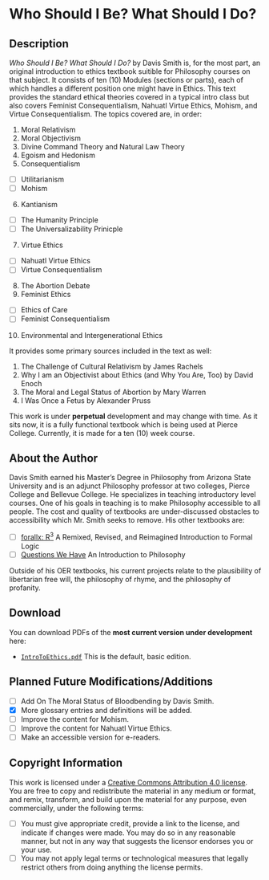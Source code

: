 # Who Should I Be? What Should I Do?

## Description
*Who Should I Be? What Should I Do?* by Davis Smith is, for the most part, an original introduction to ethics textbook suitible for Philosophy courses on that subject. It consists of ten (10) Modules (sections or parts), each of which handles a different position one might have in Ethics. This text provides the standard ethical theories covered in a typical intro class but also covers Feminist Consequentialism, Nahuatl Virtue Ethics, Mohism, and Virtue Consequentialism. 
The topics covered are, in order:

1. Moral Relativism
2. Moral Objectivism
3. Divine Command Theory and Natural Law Theory
4. Egoism and Hedonism
5. Consequentialism
- [ ] Utilitarianism
- [ ] Mohism
6. Kantianism
- [ ] The Humanity Principle
- [ ] The Universalizability Prinicple
7. Virtue Ethics
- [ ] Nahuatl Virtue Ethics
- [ ] Virtue Consequentialism
8. The Abortion Debate
9. Feminist Ethics
- [ ] Ethics of Care
- [ ] Feminist Consequentialism
10. Environmental and Intergenerational Ethics

It provides some primary sources included in the text as well:

1. The Challenge of Cultural Relativism by James Rachels
2. Why I am an Objectivist about Ethics (and Why You Are, Too) by David Enoch
3. The Moral and Legal Status of Abortion by Mary Warren
4. I Was Once a Fetus by Alexander Pruss

This work is under **perpetual** development and may change with time. As it sits now, it is a fully functional textbook which is being used at Pierce College. 
Currently, it is made for a ten (10) week course. 

## About the Author

Davis Smith earned his Master’s Degree in Philosophy from Arizona State University and is an adjunct Philosophy professor at two colleges, Pierce College and Bellevue College. 
He specializes in teaching introductory level courses. One of his goals in teaching is to make Philosophy
accessible to all people. The cost and quality of textbooks are under-discussed obstacles to accessibility which Mr. Smith seeks to remove. His other textbooks are: 

- [ ] [forallx: R<sup>3</sup>](https://github.com/ProfDavisSmith/forallxR3#readme) A Remixed, Revised, and Reimagined Introduction to Formal Logic
- [ ] [Questions We Have](https://github.com/ProfDavisSmith/QuestionsWeHave#readme) An Introduction to Philosophy 

Outside of his OER textbooks, his current projects relate to the plausibility of libertarian free will, the philosophy of rhyme, and the philosophy of profanity.

## Download 
You can download PDFs of the **most current version under development** here:

- [`IntroToEthics.pdf`](https://github.com/ProfDavisSmith/WSIBWSID/blob/main/IntroToEthics.pdf)
  This is the default, basic edition.

## Planned Future Modifications/Additions

- [ ] Add On The Moral Status of Bloodbending by Davis Smith.
- [X] More glossary entries and definitions will be added.
- [ ] Improve the content for Mohism. 
- [ ] Improve the content for Nahuatl Virtue Ethics.
- [ ] Make an accessible version for e-readers.

## Copyright Information
This work is licensed under a [Creative Commons Attribution 4.0 license](https://creativecommons.org/licenses/by/4.0/). You are free to copy and redistribute the material in any medium or format, and remix, transform, and build
upon the material for any purpose, even commercially, under
the following terms:
- [ ] You must give appropriate credit, provide a link to the
license, and indicate if changes were made. You may do
so in any reasonable manner, but not in any way that
suggests the licensor endorses you or your use.
- [ ] You may not apply legal terms or technological measures
that legally restrict others from doing anything the license
permits.
